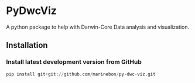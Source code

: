 # PyDwcViz
A python package to help with Darwin-Core Data analysis and visualization.

## Installation
### Install latest development version from GitHub
```python
pip install git+git://github.com/marinebon/py-dwc-viz.git
```
